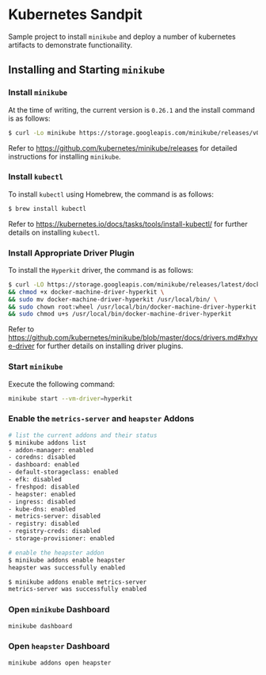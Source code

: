 # Kubernetes Sandpit
Sample project to install `minikube` and deploy a number of kubernetes artifacts to demonstrate functionaility.


## Installing and Starting `minikube`
### Install `minikube`
At the time of writing, the current version is `0.26.1` and the install command is as follows:
```bash
$ curl -Lo minikube https://storage.googleapis.com/minikube/releases/v0.26.1/minikube-darwin-amd64 && chmod +x minikube && sudo mv minikube /usr/local/bin/
```
Refer to <https://github.com/kubernetes/minikube/releases> for detailed instructions for installing `minikube`.

### Install `kubectl`
To install `kubectl` using Homebrew, the command is as follows:
```bash
$ brew install kubectl
```
Refer to <https://kubernetes.io/docs/tasks/tools/install-kubectl/> for further details on installing `kubectl`. 

### Install Appropriate Driver Plugin
To install the `Hyperkit` driver, the command is as follows:
```bash
$ curl -LO https://storage.googleapis.com/minikube/releases/latest/docker-machine-driver-hyperkit \
&& chmod +x docker-machine-driver-hyperkit \
&& sudo mv docker-machine-driver-hyperkit /usr/local/bin/ \
&& sudo chown root:wheel /usr/local/bin/docker-machine-driver-hyperkit \
&& sudo chmod u+s /usr/local/bin/docker-machine-driver-hyperkit
```
Refer to <https://github.com/kubernetes/minikube/blob/master/docs/drivers.md#xhyve-driver> for further details on installing driver plugins.

### Start `minikube`
Execute the following command:
```bash
minikube start --vm-driver=hyperkit
```

### Enable the `metrics-server` and `heapster` Addons
```bash
# list the current addons and their status
$ minikube addons list
- addon-manager: enabled
- coredns: disabled
- dashboard: enabled
- default-storageclass: enabled
- efk: disabled
- freshpod: disabled
- heapster: enabled
- ingress: disabled
- kube-dns: enabled
- metrics-server: disabled
- registry: disabled
- registry-creds: disabled
- storage-provisioner: enabled

# enable the heapster addon
$ minikube addons enable heapster
heapster was successfully enabled

$ minikube addons enable metrics-server
metrics-server was successfully enabled
```

### Open `minikube` Dashboard
```bash
minikube dashboard
```

### Open `heapster` Dashboard
```bash
minikube addons open heapster
```

